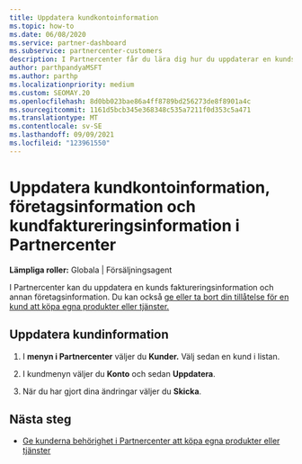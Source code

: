 ```yaml
---
title: Uppdatera kundkontoinformation
ms.topic: how-to
ms.date: 06/08/2020
ms.service: partner-dashboard
ms.subservice: partnercenter-customers
description: I Partnercenter får du lära dig hur du uppdaterar en kunds faktureringsinformation eller hur du uppdaterar företagsinformation.
author: parthpandyaMSFT
ms.author: parthp
ms.localizationpriority: medium
ms.custom: SEOMAY.20
ms.openlocfilehash: 8d0bb023bae86a4ff8789bd256273de8f8901a4c
ms.sourcegitcommit: 1161d5bcb345e368348c535a7211f0d353c5a471
ms.translationtype: MT
ms.contentlocale: sv-SE
ms.lasthandoff: 09/09/2021
ms.locfileid: "123961550"
---
```

# <a name="update-customer-account-info-company-details-and-customer-billing-information-in-partner-center"></a>Uppdatera kundkontoinformation, företagsinformation och kundfaktureringsinformation i Partnercenter

**Lämpliga roller:** Globala | Försäljningsagent

I Partnercenter kan du uppdatera en kunds faktureringsinformation och annan företagsinformation. Du kan också [ge eller ta bort din tillåtelse för en kund att köpa egna produkter eller tjänster.](give-customers-permission.md)

## <a name="update-customer-details"></a>Uppdatera kundinformation

1. I **menyn i Partnercenter** väljer du **Kunder.** Välj sedan en kund i listan.

2. I kundmenyn väljer du **Konto** och sedan **Uppdatera**.

3. När du har gjort dina ändringar väljer du **Skicka**.

## <a name="next-steps"></a>Nästa steg

- [Ge kunderna behörighet i Partnercenter att köpa egna produkter eller tjänster](give-customers-permission.md)